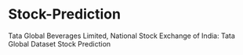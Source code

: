 # Stock-Prediction
Tata Global Beverages Limited, National Stock Exchange of India: Tata Global Dataset Stock Prediction
